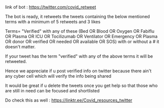  link of bot : https://twitter.com/covid_retweet
 
 The bot is ready, it retweets the tweets containing the below mentioned terms with a minimum of 5 retweets and 3 likes 

 Terms= "Verified" with any of these (Bed OR Blood OR Oxygen OR Fabiflu OR Plasma OR ICU OR Tocilizumab OR Ventilator 
				       OR Emergency OR Plasma OR donor OR verified OR needed OR available OR SOS)
 with or without a # it doesn't matter.

 If your tweet has the term "verified" with any of the above terms it will be retweeted.

 Hence we appreciate if u post verified info on twitter because there ain't any cyber cell which will verify the info being shared 

 It would be great if u delete the tweets once you get help so that those who are still in need can be focused and shortlisted  

Do check this as well : https://linktr.ee/Covid_resources_twitter
